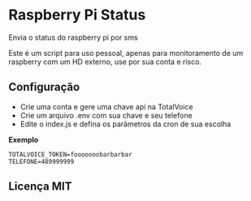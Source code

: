 # Raspberry Pi Status

Envia o status do raspberry pi por sms

Este é um script para uso pessoal, apenas para monitoramento de um 
raspberry com um HD externo, use por sua conta e risco.

## Configuração

* Crie uma conta e gere uma chave api na TotalVoice
* Crie um arquivo .env com sua chave e seu telefone
* Edite o index.js e defina os parâmetros da cron de sua escolha

**Exemplo**

```console
TOTALVOICE_TOKEN=fooooooobarbarbar
TELEFONE=489999999
```

## Licença MIT


